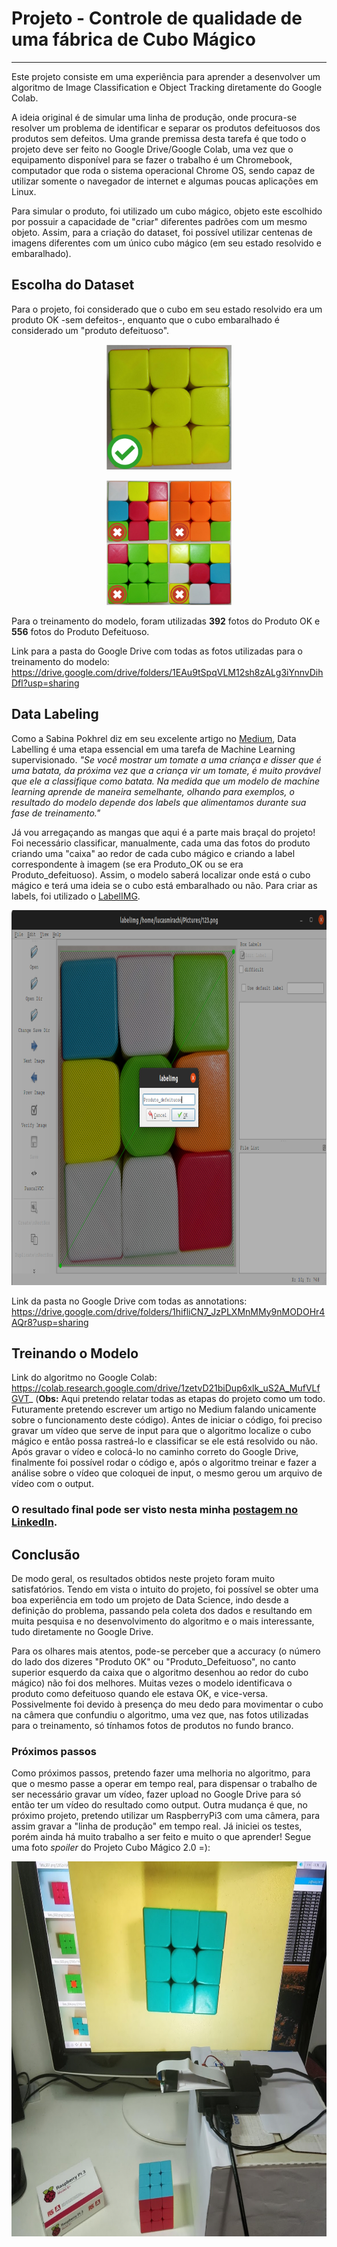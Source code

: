 # Projeto - Controle de qualidade de uma fábrica de Cubo Mágico

---

Este projeto consiste em uma experiência para aprender a desenvolver um algoritmo de Image Classification e Object Tracking diretamente do Google Colab.

A ideia original é de simular uma linha de produção, onde procura-se resolver um problema de identificar e separar os produtos defeituosos dos produtos sem defeitos. Uma grande premissa desta tarefa é que todo o projeto deve ser feito no Google Drive/Google Colab, uma vez que o equipamento disponível para se fazer o trabalho é um Chromebook, computador que roda o sistema operacional Chrome OS, sendo capaz de utilizar somente o navegador de internet e algumas poucas aplicações em Linux.

Para simular o produto, foi utilizado um cubo mágico, objeto este escolhido por possuir a capacidade de "criar" diferentes padrões com um mesmo objeto. Assim, para a criação do dataset, foi possível utilizar centenas de imagens diferentes com um único cubo mágico (em seu estado resolvido e embaralhado).

## Escolha do Dataset

Para o projeto, foi considerado que o cubo em seu estado resolvido era um produto OK -sem defeitos-, enquanto que o cubo embaralhado é considerado um "produto defeituoso".

<p align="center">
  <img src="Produto_ok.png" width="200" height="200" >
</p>

<p align="center">
  <img src="Produto_defeituoso.png" width="200" height="200" >
</p>

Para o treinamento do modelo, foram utilizadas **392** fotos do Produto OK e **556** fotos do Produto Defeituoso.

Link para a pasta do Google Drive com todas as fotos utilizadas para o treinamento do modelo: https://drive.google.com/drive/folders/1EAu9tSpqVLM12sh8zALg3iYnnvDihDfl?usp=sharing

## Data Labeling
Como a Sabina Pokhrel diz em seu excelente artigo no [Medium](https://towardsdatascience.com/image-data-labelling-and-annotation-everything-you-need-to-know-86ede6c684b1), Data Labelling é uma etapa essencial em uma tarefa de Machine Learning supervisionado. *"Se você mostrar um tomate a uma criança e disser que é uma batata, da próxima vez que a criança vir um tomate, é muito provável que ele a classifique como batata. Na medida que um modelo de machine learning aprende de maneira semelhante, olhando para exemplos, o resultado do modelo depende dos labels que alimentamos durante sua fase de treinamento."*

Já vou arregaçando as mangas que aqui é a parte mais braçal do projeto! Foi necessário classificar, manualmente, cada uma das fotos do produto criando uma "caixa" ao redor de cada cubo mágico e criando a label correspondente à imagem (se era Produto_OK ou se era Produto_defeituoso). Assim, o modelo saberá localizar onde está o cubo mágico e terá uma ideia se o cubo está embaralhado ou não. Para criar as labels, foi utilizado o [LabelIMG](https://github.com/tzutalin/labelImg).

<p align="center">
  <img src="LabelImg.png" width="800" height="600" >
</p>

Link da pasta no Google Drive com todas as annotations: https://drive.google.com/drive/folders/1hifliCN7_JzPLXMnMMy9nMODOHr4AQr8?usp=sharing

## Treinando o Modelo
Link do algoritmo no Google Colab: https://colab.research.google.com/drive/1zetvD21biDup6xlk_uS2A_MufVLfGVT_ (**Obs:** Aqui pretendo relatar todas as etapas do projeto como um todo. Futuramente pretendo escrever um artigo no Medium falando unicamente sobre o funcionamento deste código). 
Antes de iniciar o código, foi preciso gravar um vídeo que serve de input para que o algoritmo localize o cubo mágico e então possa rastreá-lo e classificar se ele está resolvido ou não. Após gravar o vídeo e colocá-lo no caminho correto do Google Drive, finalmente foi possível rodar o código e, após o algoritmo treinar e fazer a análise sobre o vídeo que coloquei de input, o mesmo gerou um arquivo de vídeo com o output.

### O resultado final pode ser visto nesta minha [postagem no LinkedIn](https://www.linkedin.com/posts/lucasmirachi_deeplearning-objectdetection-imageclassification-activity-6592496956382171136-h268).

## Conclusão
De modo geral, os resultados obtidos neste projeto foram muito satisfatórios. Tendo em vista o intuito do projeto, foi possível se obter uma boa experiência em todo um projeto de Data Science, indo desde a definição do problema, passando pela coleta dos dados e resultando em muita pesquisa e no desenvolvimento do algoritmo e o mais interessante, tudo diretamente no Google Drive. 

Para os olhares mais atentos, pode-se perceber que a accuracy (o número do lado dos dizeres "Produto OK" ou "Produto_Defeituoso", no canto superior esquerdo da caixa que o algoritmo desenhou ao redor do cubo mágico) não foi dos melhores. Muitas vezes o modelo identificava o produto como defeituoso quando ele estava OK, e vice-versa. Possivelmente foi devido à presença do meu dedo para movimentar o cubo na câmera que confundiu o algoritmo, uma vez que, nas fotos utilizadas para o treinamento, só tínhamos fotos de produtos no fundo branco. 

### Próximos passos
Como próximos passos, pretendo fazer uma melhoria no algoritmo, para que o mesmo passe a operar em tempo real, para dispensar o trabalho de ser necessário gravar um vídeo, fazer upload no Google Drive para só então ter um vídeo do resultado como output.
Outra mudança é que, no próximo projeto, pretendo utilizar um RaspberryPi3 com uma câmera, para assim gravar a "linha de produção" em tempo real. Já iniciei os testes, porém ainda há muito trabalho a ser feito e muito o que aprender! Segue uma foto *spoiler* do  Projeto Cubo Mágico 2.0 =):

<p align="center">
  <img src="spoiler.png" width="800" height="600" >
</p>
